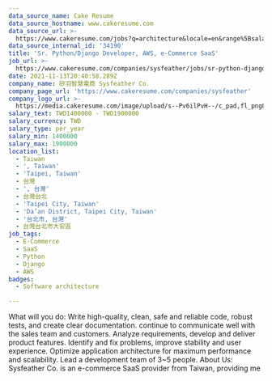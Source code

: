 ```yaml
---
data_source_name: Cake Resume
data_source_hostname: www.cakeresume.com
data_source_url: >-
  https://www.cakeresume.com/jobs?q=architecture&locale=en&range%5Bsalary_range%5D%5Bmin%5D=1000000&page=4
data_source_internal_id: '34190'
title: 'Sr. Python/Django Developer, AWS, e-Commerce SaaS'
job_url: >-
  https://www.cakeresume.com/companies/sysfeather/jobs/sr-python-django-developer-aws-e-commerce-saas
date: 2021-11-13T20:40:58.289Z
company_name: 矽羽智慧電商 Sysfeather Co.
company_page_url: 'https://www.cakeresume.com/companies/sysfeather'
company_logo_url: >-
  https://media.cakeresume.com/image/upload/s--Pv6ilPvH--/c_pad,fl_png8,h_200,w_200/v1636838240/c71ye6qs042jidl7aoe2.png
salary_text: TWD1400000 - TWD1900000
salary_currency: TWD
salary_type: per_year
salary_min: 1400000
salary_max: 1900000
location_list:
  - Taiwan
  - ', Taiwan'
  - 'Taipei, Taiwan'
  - 台灣
  - ', 台灣'
  - 台灣台北
  - 'Taipei City, Taiwan'
  - 'Da’an District, Taipei City, Taiwan'
  - '台北市, 台灣'
  - 台灣台北市大安區
job_tags:
  - E-Commerce
  - SaaS
  - Python
  - Django
  - AWS
badges:
  - Software architecture

---
```


What will you do: Write high-quality, clean, safe and reliable code, robust tests, and create clear documentation. continue to communicate well with the sales team and customers. Analyze requirements, develop and deliver product features. Identify and fix problems, improve stability and user experience. Optimize application architecture for maximum performance and scalability. Lead a development team of 3~5 people. About Us: Sysfeather Co. is an e-commerce SaaS provider from Taiwan, providing me